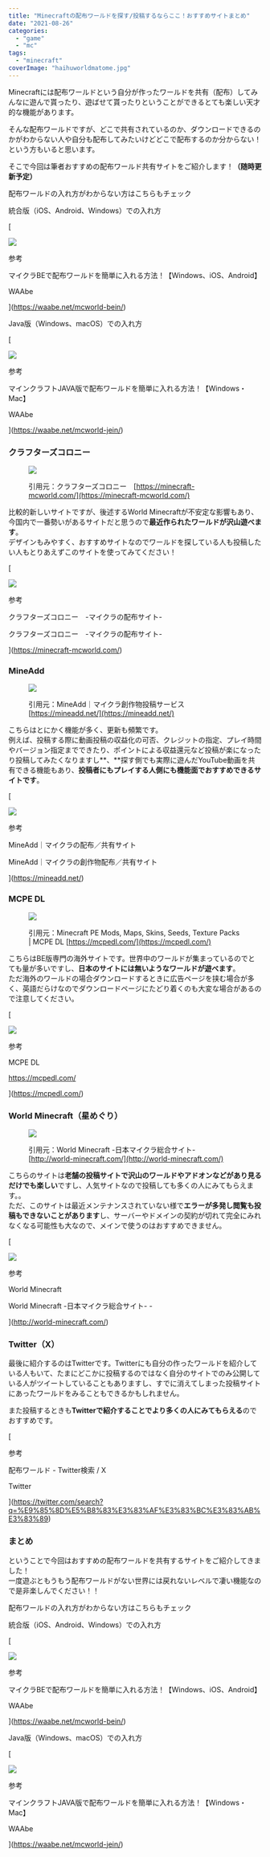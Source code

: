 ```yaml
---
title: "Minecraftの配布ワールドを探す/投稿するならここ！おすすめサイトまとめ"
date: "2021-08-26"
categories: 
  - "game"
  - "mc"
tags: 
  - "minecraft"
coverImage: "haihuworldmatome.jpg"
---
```


Minecraftには配布ワールドという自分が作ったワールドを共有（配布）してみんなに遊んで貰ったり、遊ばせて貰ったりということができるとても楽しい天才的な機能があります。

そんな配布ワールドですが、どこで共有されているのか、ダウンロードできるのかがわからない人や自分も配布してみたいけどどこで配布するのか分からない！という方もいると思います。

そこで今回は筆者おすすめの配布ワールド共有サイトをご紹介します！**（随時更新予定）**

配布ワールドの入れ方がわからない方はこちらもチェック

統合版（iOS、Android、Windows）での入れ方

[

![](images/2a6697d188b28b3912132eb05947a7f4.png)

参考

マイクラBEで配布ワールドを簡単に入れる方法！【Windows、iOS、Android】

WAAbe



](https://waabe.net/mcworld-bein/)

Java版（Windows、macOS）での入れ方

[

![](images/d4396e70f8b51d6ccd54257559ffd552.jpg)

参考

マインクラフトJAVA版で配布ワールドを簡単に入れる方法！【Windows・Mac】

WAAbe



](https://waabe.net/mcworld-jein/)

### クラフターズコロニー

<figure>

![](images/32dc19089d8e8763dcc5b0f135d3dfff.jpg)

<figcaption>

引用元：クラフターズコロニー　[https://minecraft-mcworld.com/](https://minecraft-mcworld.com/)

</figcaption>

</figure>

比較的新しいサイトですが、後述するWorld Minecraftが不安定な影響もあり、今国内で一番勢いがあるサイトだと思うので**最近作られたワールドが沢山遊べます**。  
デザインもみやすく、おすすめサイトなのでワールドを探している人も投稿したい人もとりあえずこのサイトを使ってみてください！

[

![](images/d2d83850848b7a28f9bb5094c7e50b71.png)

参考

クラフターズコロニー　-マイクラの配布サイト-

クラフターズコロニー　-マイクラの配布サイト-



](https://minecraft-mcworld.com/)

### MineAdd

<figure>

![](images/2022-03-27_19h53_22.jpg)

<figcaption>

引用元：MineAdd｜マイクラ創作物投稿サービス　[https://mineadd.net/](https://mineadd.net/)

</figcaption>

</figure>

こちらはとにかく機能が多く、更新も頻繁です。  
例えば、投稿する際に動画投稿の収益化の可否、クレジットの指定、プレイ時間やバージョン指定までできたり、ポイントによる収益還元など投稿が楽になったり投稿してみたくなりますし**、**探す側でも実際に遊んだYouTube動画を共有できる機能もあり、**投稿者にもプレイする人側にも機能面でおすすめできるサイトです**。

[

![](images/c028bc8983c9e747476762658adeec3d.png)

参考

MineAdd｜マイクラの配布／共有サイト

MineAdd｜マイクラの創作物配布／共有サイト



](https://mineadd.net/)

### MCPE DL

<figure>

![](images/2021-08-26_14h23_50-1024x668.jpg)

<figcaption>

引用元：Minecraft PE Mods, Maps, Skins, Seeds, Texture Packs | MCPE DL [https://mcpedl.com/](https://mcpedl.com/)

</figcaption>

</figure>

こちらはBE版専門の海外サイトです。世界中のワールドが集まっているのでとても量が多いですし、**日本のサイトには無いようなワールドが遊べます**。  
ただ海外のワールドの場合ダウンロードするときに広告ページを挟む場合が多く、英語だらけなのでダウンロードページにたどり着くのも大変な場合があるので注意してください。

[

![](images/c2c57c6ea246b15902baba051852b770.png)

参考

MCPE DL

https://mcpedl.com/



](https://mcpedl.com/)

### World Minecraft（星めぐり）

<figure>

![](images/2021-08-26_14h25_13-1024x631.jpg)

<figcaption>

引用元：World Minecraft -日本マイクラ総合サイト- [http://world-minecraft.com/](http://world-minecraft.com/)

</figcaption>

</figure>

こちらのサイトは**老舗の投稿サイトで沢山のワールドやアドオンなどがあり見るだけでも楽しい**ですし、人気サイトなので投稿しても多くの人にみてもらえます。。  
ただ、このサイトは最近メンテナンスされていない様で**エラーが多発し閲覧も投稿もできないことがあります**し、サーバーやドメインの契約が切れて完全にみれなくなる可能性も大なので、メインで使うのはおすすめできません。

[

![](images/c2c57c6ea246b15902baba051852b770.png)

参考

World Minecraft

World Minecraft -日本マイクラ総合サイト- -



](http://world-minecraft.com/)

### Twitter（X）

最後に紹介するのはTwitterです。Twitterにも自分の作ったワールドを紹介している人もいて、たまにどこかに投稿するのではなく自分のサイトでのみ公開している人がツイートしていることもありますし、すでに消えてしまった投稿サイトにあったワールドをみることもできるかもしれません。

また投稿するときも**Twitterで紹介することでより多くの人にみてもらえる**のでおすすめです。

[

参考

配布ワールド - Twitter検索 / X

Twitter



](https://twitter.com/search?q=%E9%85%8D%E5%B8%83%E3%83%AF%E3%83%BC%E3%83%AB%E3%83%89)

### まとめ

ということで今回はおすすめの配布ワールドを共有するサイトをご紹介してきました！  
一度遊ぶともうもう配布ワールドがない世界には戻れないレベルで凄い機能なので是非楽しんでください！！

配布ワールドの入れ方がわからない方はこちらもチェック

統合版（iOS、Android、Windows）での入れ方

[

![](images/2a6697d188b28b3912132eb05947a7f4.png)

参考

マイクラBEで配布ワールドを簡単に入れる方法！【Windows、iOS、Android】

WAAbe



](https://waabe.net/mcworld-bein/)

Java版（Windows、macOS）での入れ方

[

![](images/d4396e70f8b51d6ccd54257559ffd552.jpg)

参考

マインクラフトJAVA版で配布ワールドを簡単に入れる方法！【Windows・Mac】

WAAbe



](https://waabe.net/mcworld-jein/)
